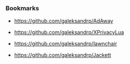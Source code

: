 ### Bookmarks

- https://github.com/galeksandrp/AdAway
- https://github.com/galeksandrp/XPrivacyLua
- https://github.com/galeksandrp/lawnchair

- https://github.com/galeksandrp/Jackett
